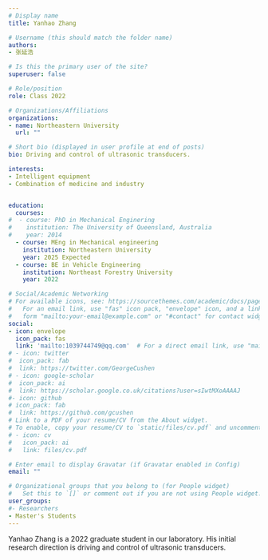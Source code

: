 ```yaml
---
# Display name
title: Yanhao Zhang

# Username (this should match the folder name)
authors:
- 张延浩

# Is this the primary user of the site?
superuser: false

# Role/position
role: Class 2022

# Organizations/Affiliations
organizations:
- name: Northeastern University
  url: ""

# Short bio (displayed in user profile at end of posts)
bio: Driving and control of ultrasonic transducers.

interests:
- Intelligent equipment
- Combination of medicine and industry


education:
  courses:
#  - course: PhD in Mechanical Enginering
#    institution: The University of Queensland, Australia
#    year: 2014
  - course: MEng in Mechanical engineering
    institution: Northeastern University
    year: 2025 Expected
  - course: BE in Vehicle Engineering
    institution: Northeast Forestry University
    year: 2022

# Social/Academic Networking
# For available icons, see: https://sourcethemes.com/academic/docs/page-builder/#icons
#   For an email link, use "fas" icon pack, "envelope" icon, and a link in the
#   form "mailto:your-email@example.com" or "#contact" for contact widget.
social:
- icon: envelope
  icon_pack: fas
  link: 'mailto:1039744749@qq.com'  # For a direct email link, use "mailto:test@example.org".
# - icon: twitter
#  icon_pack: fab
#  link: https://twitter.com/GeorgeCushen
# - icon: google-scholar
#  icon_pack: ai
#  link: https://scholar.google.co.uk/citations?user=sIwtMXoAAAAJ
#- icon: github
# icon_pack: fab
#  link: https://github.com/gcushen
# Link to a PDF of your resume/CV from the About widget.
# To enable, copy your resume/CV to `static/files/cv.pdf` and uncomment the lines below.
# - icon: cv
#   icon_pack: ai
#   link: files/cv.pdf

# Enter email to display Gravatar (if Gravatar enabled in Config)
email: ""

# Organizational groups that you belong to (for People widget)
#   Set this to `[]` or comment out if you are not using People widget.
user_groups:
#- Researchers
- Master's Students
---
```


Yanhao Zhang is a 2022 graduate student in our laboratory. His initial research direction is driving and control of ultrasonic transducers.
